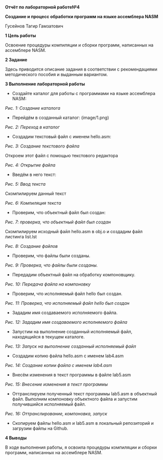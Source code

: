 ﻿**Отчёт по лабораторной работе№4**

**Создание и процесс обработки программ на языке ассемблера NASM**

Гусейнов Тагир Гамзатович

**1	Цель работы**

Освоение процедуры компиляции и сборки программ, написанных на ассемблере NASM.

**2	Задание**

Здесь приводится описание задания в соответствии с рекомендациями методического пособия и выданным вариантом.

**3	Выполнение лабораторной работы**

- Создайте каталог для работы с программами на языке ассемблера NASM:

*Рис. 1: Создание каталога*

- Перейдём в созданный каталог:
(image/1.png)

*Рис. 2: Переход в каталог*

- Создадим текстовый файл с именем hello.asm:

*Рис. 3: Создание текстового файла*

Откроем этот файл с помощью текстового редактора

*Рис. 4: Открытие файла*

- Введём в него текст:

*Рис. 5: Ввод текста*

Скомпилируем данный текст

*Рис. 6: Компиляция текста*

- Проверим, что объектный файл был создан:

*Рис. 7: проверка, что объектный файл был создан*

Скомпилируем исходный файл hello.asm в obj.o и создадим файл листинга list.lst

*Рис. 8: Создание файлов*

- Проверим, что файлы были созданы.

*Рис. 9: Проверка, что файлы были созданы.*

- Передадим объектный файл на обработку компоновщику.

*Рис. 10: Передача файла на компоновку*

- Проверим, что исполняемый файл hello был создан.

*Рис. 11: Проверка, что исполняемый файл hello был создан*

- Зададим имя создаваемого исполняемого файла.

*Рис. 12: Зададим имя создаваемого исполняемого файла*

- Запустим на выполнение созданный исполняемый файл, находящийся в текущем каталоге.

*Рис. 13: Запуск на выполнение созданный исполняемый файл*

- Создадим копию файла hello.asm с именем lab4.asm

*Рис. 14: Создание копии файла с именем lab4.asm*

- Внесём изменения в текст программы в файле lab5.asm

*Рис. 15: Внесение изменения в текст программы*

- Оттранслируем полученный текст программы lab5.asm в объектный файл. Выполним компоновку объектного файла и запустим получившийся исполняемый файл.

*Рис. 16: Оттранслирование, компоновка, запуск*

- Скопируем файлы hello.asm и lab5.asm в локальный репозиторий и загрузим файлы на Github.

**4	Выводы**

В ходе выполнения работы, я освоила процедуры компиляции и сборки программ, написанных на ассемблере NASM.
